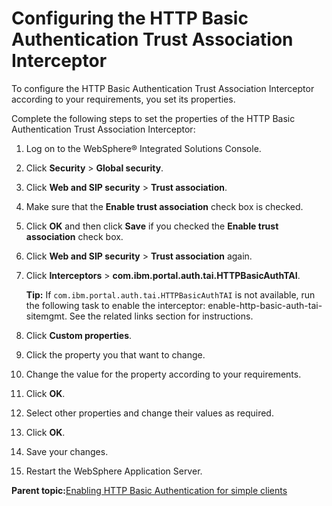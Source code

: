 # Configuring the HTTP Basic Authentication Trust Association Interceptor 

To configure the HTTP Basic Authentication Trust Association Interceptor according to your requirements, you set its properties.

Complete the following steps to set the properties of the HTTP Basic Authentication Trust Association Interceptor:

1.  Log on to the WebSphere® Integrated Solutions Console.

2.  Click **Security** \> **Global security**.

3.  Click **Web and SIP security** \> **Trust association**.

4.  Make sure that the **Enable trust association** check box is checked.

5.  Click **OK** and then click **Save** if you checked the **Enable trust association** check box.

6.  Click **Web and SIP security** \> **Trust association** again.

7.  Click **Interceptors** \> **com.ibm.portal.auth.tai.HTTPBasicAuthTAI**.

    **Tip:** If `com.ibm.portal.auth.tai.HTTPBasicAuthTAI` is not available, run the following task to enable the interceptor: enable-http-basic-auth-tai-sitemgmt. See the related links section for instructions.

8.  Click **Custom properties**.

9.  Click the property you that want to change.

10. Change the value for the property according to your requirements.

11. Click **OK**.

12. Select other properties and change their values as required.

13. Click **OK**.

14. Save your changes.

15. Restart the WebSphere Application Server.


**Parent topic:**[Enabling HTTP Basic Authentication for simple clients](../security/tait_nbl_hba4sc.md)

